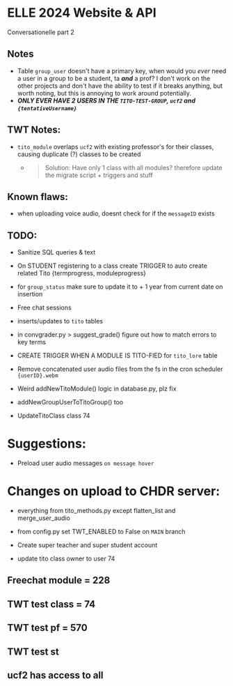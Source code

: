 # ELLE 2024 Website & API

  Conversationelle part 2

## Notes
  - Table `group_user` doesn't have a primary key, when would you *ever* need a user in a group to be a student, ta ***and*** a prof? I don't work on the other projects and don't have the ability to test if it breaks anything, but worth noting, but this is annoying to work around potentially.
  - ***ONLY EVER HAVE 2 USERS IN THE `TITO-TEST-GROUP`, `ucf2` and `{tentativeUsername}`***

## TWT Notes:
  - `tito_module` overlaps `ucf2` with existing professor's for their classes, causing duplicate (?) classes to be created 
    - >Solution: Have only 1 class with all modules? therefore update the migrate script + triggers and stuff

## Known flaws:
  - when uploading voice audio, doesnt check for if the `messageID` exists
  

## TODO:
  - Sanitize SQL queries & text
  - On STUDENT registering to a class
    create TRIGGER to auto create related Tito {termprogress, moduleprogress}
  - for `group_status` make sure to update it to + 1 year from current date on insertion
  - Free chat sessions
  - inserts/updates to `tito` tables
  - in convgrader.py > suggest_grade() figure out how to match errors to key terms
  - CREATE TRIGGER WHEN A MODULE IS TITO-FIED for `tito_lore` table
  - Remove concatenated user audio files from the fs in the cron scheduler `{userID}.webm`

  - Weird addNewTitoModule() logic in database.py, plz fix
  - addNewGroupUserToTitoGroup() too
  - UpdateTitoClass class 74

# Suggestions:
  - Preload user audio messages `on message hover`

# Changes on upload to CHDR server:
  - everything from tito_methods.py except flatten_list and merge_user_audio
  - from config.py set TWT_ENABLED to False on `MAIN` branch

  - Create super teacher and super student account
  - update tito class owner to user 74


## Freechat module = 228
## TWT test class = 74
## TWT test pf = 570
## TWT test st
## ucf2 has access to all